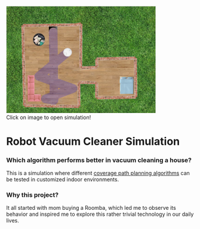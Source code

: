<a href="https://dogacancolak.github.io/Robot-Vacuum-Cleaner/">
  <img src="/tests/example.png" alt="example" width="400" style="horizontal-align:middle"/>
</a> <br />
Click on image to open simulation!

# Robot Vacuum Cleaner Simulation
### Which algorithm performs better in vacuum cleaning a house?

This is a simulation where different [coverage path planning algorithms](https://www.cnet.com/news/how-to-choose-the-best-robot-vacuum-for-your-home-roomba-neato-ecovacs-2019/) can be tested in customized indoor environments.

### Why this project?
It all started with mom buying a Roomba, which led me to observe its behavior and inspired me to explore this rather trivial technology in our daily lives.
